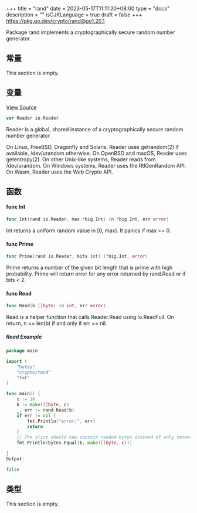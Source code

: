 +++
title = "rand"
date = 2023-05-17T11:11:20+08:00
type = "docs"
description = ""
isCJKLanguage = true
draft = false
+++
https://pkg.go.dev/crypto/rand@go1.20.1



Package rand implements a cryptographically secure random number generator.


## 常量 

This section is empty.

## 变量

[View Source](https://cs.opensource.google/go/go/+/go1.20.1:src/crypto/rand/rand.go;l=20)

``` go
var Reader io.Reader
```

Reader is a global, shared instance of a cryptographically secure random number generator.

On Linux, FreeBSD, Dragonfly and Solaris, Reader uses getrandom(2) if available, /dev/urandom otherwise. On OpenBSD and macOS, Reader uses getentropy(2). On other Unix-like systems, Reader reads from /dev/urandom. On Windows systems, Reader uses the RtlGenRandom API. On Wasm, Reader uses the Web Crypto API.

## 函数

#### func Int 

``` go
func Int(rand io.Reader, max *big.Int) (n *big.Int, err error)
```

Int returns a uniform random value in [0, max). It panics if max <= 0.

#### func Prime 

``` go
func Prime(rand io.Reader, bits int) (*big.Int, error)
```

Prime returns a number of the given bit length that is prime with high probability. Prime will return error for any error returned by rand.Read or if bits < 2.

#### func Read 

``` go
func Read(b []byte) (n int, err error)
```

Read is a helper function that calls Reader.Read using io.ReadFull. On return, n == len(b) if and only if err == nil.

##### Read Example

```go
package main

import (
	"bytes"
	"crypto/rand"
	"fmt"
)

func main() {
	c := 10
	b := make([]byte, c)
	_, err := rand.Read(b)
	if err != nil {
		fmt.Println("error:", err)
		return
	}
	// The slice should now contain random bytes instead of only zeroes.
	fmt.Println(bytes.Equal(b, make([]byte, c)))

}
Output:

false
```



## 类型

This section is empty.